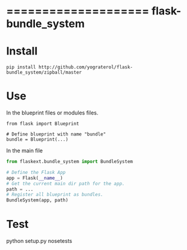 ====================
flask-bundle_system
====================

Install
=======

```
pip install http://github.com/yograterol/flask-bundle_system/zipball/master
```

Use
===
In the blueprint files or modules files.

```
from flask import Blueprint

# Define blueprint with name "bundle"
bundle = Blueprint(...)
```

In the main file

```python
from flaskext.bundle_system import BundleSystem

# Define the Flask App
app = Flask(__name__)
# Get the current main dir path for the app.
path = ...
# Register all blueprint as bundles.
BundleSystem(app, path)
```

Test
====

python setup.py nosetests
